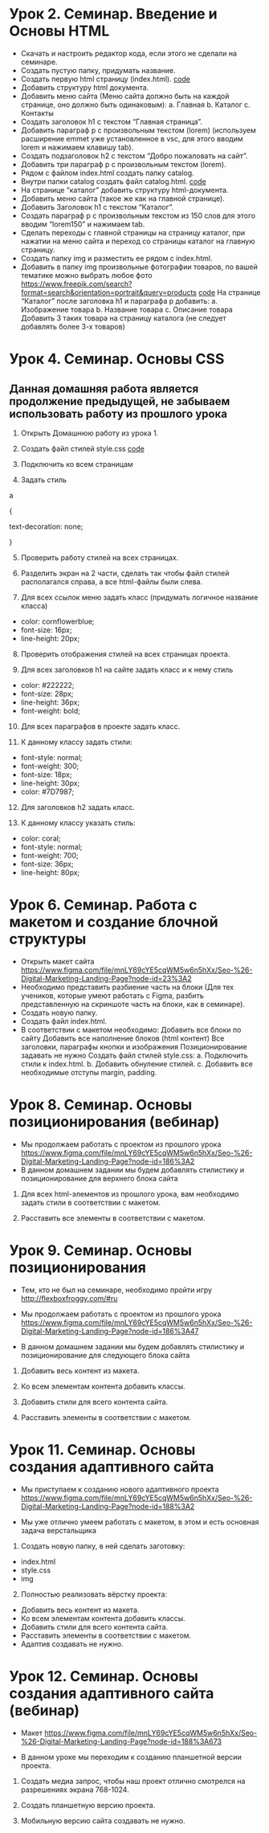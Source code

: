 # Урок 2. Семинар. Введение и Основы HTML

* Скачать и настроить редактор кода, если этого не сделали на семинаре.
* Создать пустую папку, придумать название.
* Создать первую html страницу (index.html). [code](sem_1/index.html)
* Добавить структуру html документа.
* Добавить меню сайта (Меню сайта должно быть на каждой странице, оно должно быть одинаковым): a. Главная b. Каталог c. Контакты
* Создать заголовок h1 с текстом “Главная страница”.
* Добавить параграф p с произвольным текстом (lorem) (используем расширение emmet уже установленное в vsc, для этого вводим lorem и нажимаем клавишу tab).
* Создать подзаголовок h2 с текстом “Добро пожаловать на сайт”.
* Добавить три параграф p с произвольным текстом (lorem).
*  Рядом с файлом index.html создать папку catalog.
*  Внутри папки catalog создать файл catalog.html. [code](sem_1/catalog/catalog.html)
*  На странице “каталог” добавить структуру html-документа.
*  Добавить меню сайта (такое же как на главной странице).
*  Добавить Заголовок h1 с текстом “Каталог”.
*  Создать параграф p с произвольным текстом из 150 слов для этого вводим “lorem150” и нажимаем tab.
*  Сделать переходы с главной страницы на страницу каталог, при нажатии на меню сайта и переход со страницы каталог на главную страницу.
*  Создать папку img и разместить ее рядом с index.html. 
*  Добавить в папку img произвольные фотографии товаров, по вашей тематике можно выбрать любое фото https://www.freepik.com/search?format=search&orientation=portrait&query=products [code](sem_1/img/product1.jpg)
  На странице “Каталог” после заголовка h1 и параграфа p добавить:
   a. Изображение товара
   b. Название товара 
   c. Описание товара
  Добавить 3 таких товара на страницу каталога (не следует добавлять более 3-х товаров)





# Урок 4. Семинар. Основы CSS
## Данная домашняя работа является продолжение предыдущей, не забываем использовать работу из прошлого урока

1. Открыть Домашнюю работу из урока 1.

2. Создать файл стилей style.css [code](sem_2/style.css)

3. Подключить ко всем страницам

4. Задать стиль

a

{

text-decoration: none;

}

5. Проверить работу стилей на всех страницах.

6. Разделить экран на 2 части, сделать так чтобы файл стилей располагался справа, а все html-файлы были слева.

7. Для всех ссылок меню задать класс (придумать логичное название класса)
* color: cornflowerblue;
* font-size: 16px;
* line-height: 20px;

8. Проверить отображения стилей на всех страницах проекта.

9. Для всех заголовков h1 на сайте задать класс и к нему стиль
* color: #222222;
* font-size: 28px;
* line-height: 36px;
* font-weight: bold;

10. Для всех параграфов в проекте задать класс.

11. К данному классу задать стили:
* font-style: normal;
* font-weight: 300;
* font-size: 18px;
* line-height: 30px;
* color: #7D7987;

12. Для заголовков h2 задать класс.

13. К данному классу указать стиль:
* color: coral;
* font-style: normal;
* font-weight: 700;
* font-size: 36px;
* line-height: 80px;





# Урок 6. Семинар. Работа с макетом и cоздание блочной структуры
* Открыть макет сайта https://www.figma.com/file/mnLY69cYE5cqWM5w6n5hXx/Seo-%26-Digital-Marketing-Landing-Page?node-id=23%3A2
* Необходимо представить разбиение часть на блоки (Для тех учеников, которые умеют работать с Figma, разбить представленную на скриншоте часть на блоки, как в семинаре).
* Создать новую папку.
* Создать файл index.html.
* В соответствии с макетом необходимо:
Добавить все блоки по сайту
Добавить все наполнение блоков (html контент)
Все заголовки, параграфы кнопки и изображения Позиционирование задавать не нужно
Создать файл стилей style.css: a. Подключить стили к index.html. b. Добавить обнуление стилей. c. Добавить все необходимые отступы margin, padding.



# Урок 8. Семинар. Основы позиционирования (вебинар)
* Мы продолжаем работать с проектом из прошлого урока https://www.figma.com/file/mnLY69cYE5cqWM5w6n5hXx/Seo-%26-Digital-Marketing-Landing-Page?node-id=186%3A2
* В данном домашнем задании мы будем добавлять стилистику и позиционирование для верхнего блока сайта

1. Для всех html-элементов из прошлого урока, вам необходимо задать стили в соответствии с макетом.

2. Расставить все элементы в соответствии с макетом.



# Урок 9. Семинар. Основы позиционирования
* Тем, кто не был на семинаре, необходимо пройти игру http://flexboxfroggy.com/#ru

* Мы продолжаем работать с проектом из прошлого урока https://www.figma.com/file/mnLY69cYE5cqWM5w6n5hXx/Seo-%26-Digital-Marketing-Landing-Page?node-id=186%3A47

* В данном домашнем задании мы будем добавлять стилистику и позиционирование для следующего блока сайта


1. Добавить весь контент из макета.

2. Ко всем элементам контента добавить классы.

3. Добавить стили для всего контента сайта.

4. Расставить элементы в соответствии с макетом.



# Урок 11. Семинар. Основы создания адаптивного сайта
* Мы приступаем к созданию нового адаптивного проекта https://www.figma.com/file/mnLY69cYE5cqWM5w6n5hXx/Seo-%26-Digital-Marketing-Landing-Page?node-id=188%3A2

* Мы уже отлично умеем работать с макетом, в этом и есть основная задача верстальщика

1. Создать новую папку, в ней сделать заготовку:
* index.html
* style.css
* img

2. Полностью реализовать вёрстку проекта:
* Добавить весь контент из макета.
* Ко всем элементам контента добавить классы.
* Добавить стили для всего контента сайта.
* Расставить элементы в соответствии с макетом.
* Адаптив создавать не нужно.



# Урок 12. Семинар. Основы создания адаптивного сайта (вебинар)
* Макет https://www.figma.com/file/mnLY69cYE5cqWM5w6n5hXx/Seo-%26-Digital-Marketing-Landing-Page?node-id=188%3A673

* В данном уроке мы переходим к созданию планшетной версии проекта.

1. Создать медиа запрос, чтобы наш проект отлично смотрелся на разрешениях экрана 768-1024.

2. Создать планшетную версию проекта.

3. Мобильную версию сайта создавать не нужно.